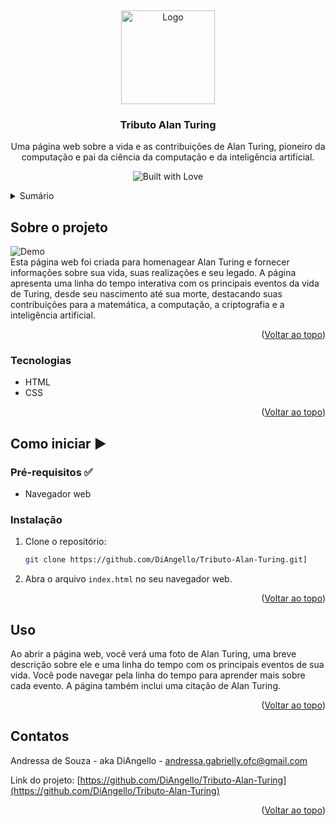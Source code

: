 <a id="readme-top"></a>
<br />
<div align="center">
  <a href="https://github.com/DiAngello/Tributo-Alan-Turing">
    <img src="https://github.com/DiAngello/Tributo-Alan-Turing/blob/main/alan_logo." width="150" alt="Logo" >  </a>

  <h3 align="center">Tributo Alan Turing</h3>

  <p align="center">
    Uma página web sobre a vida e as contribuições de Alan Turing, pioneiro da computação e pai da ciência da computação e da inteligência artificial.
    <br />
  </p>
</div>

<p align="center">
  <img src="https://forthebadge.com/images/badges/built-with-love.png" alt="Built with Love">
</p>

<details>
  <summary>Sumário</summary>
  <ol>
    <li>
      <a href="#about-the-project">Sobre o projeto</a>
      <ul>
        <li><a href="#built-with">Tecnologias</a></li>
      </ul>
    </li>
    <li>
      <a href="#getting-started">Como iniciar</a>
      <ul>
        <li><a href="#prerequisites">Pré-requisitos</a></li>
        <li><a href="#installation">Instalação</a></li>
      </ul>
    </li>
    <li><a href="#usage">Uso</a></li>
    <li><a href="#contact">Contatos</a></li>
  </ol>
</details>

## Sobre o projeto 

![Demo](https://github.com/DiAngello/Tributo-Alan-Turing/blob/main/ala_gif.gif)  
Esta página web foi criada para homenagear Alan Turing e fornecer informações sobre sua vida, suas realizações e seu legado. 
A página apresenta uma linha do tempo interativa com os principais eventos da vida de Turing, desde seu nascimento até sua morte, destacando suas contribuições para a matemática, a computação, a criptografia e a inteligência artificial.


<p align="right">(<a href="#readme-top">Voltar ao topo</a>)</p>

### Tecnologias 

*   HTML
*   CSS

<p align="right">(<a href="#readme-top">Voltar ao topo</a>)</p>

## Como iniciar ▶️

### Pré-requisitos ✅

*   Navegador web 

### Instalação 

1.  Clone o repositório:
    ```sh
    git clone https://github.com/DiAngello/Tributo-Alan-Turing.git]
    ```
2.  Abra o arquivo `index.html`  no seu navegador web.

<p align="right">(<a href="#readme-top">Voltar ao topo</a>)</p>

## Uso 

Ao abrir a página web, você verá uma foto de Alan Turing, uma breve descrição sobre ele e uma linha do tempo com os principais eventos de sua vida. Você pode navegar pela linha do tempo para aprender mais sobre cada evento. A página também inclui uma citação de Alan Turing.

<p align="right">(<a href="#readme-top">Voltar ao topo</a>)</p>

## Contatos 

Andressa de Souza - aka DiAngello - andressa.gabrielly.ofc@gmail.com

Link do projeto: [https://github.com/DiAngello/Tributo-Alan-Turing](https://github.com/DiAngello/Tributo-Alan-Turing)  
<p align="right">(<a href="#readme-top">Voltar ao topo</a>)</p>
